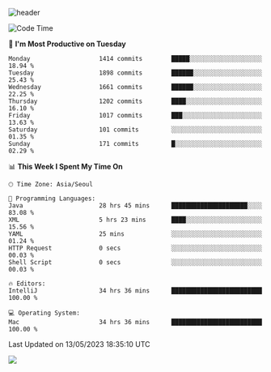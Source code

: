 ![header](https://capsule-render.vercel.app/api?type=Egg&color=timeAuto&height=300&section=header&text=PoPo&fontSize=90&animation=fadeIn)

  <!--START_SECTION:waka-->
![Code Time](http://img.shields.io/badge/Code%20Time-788%20hrs%2050%20mins-blue)

📅 **I'm Most Productive on Tuesday** 

```text
Monday                   1414 commits        █████░░░░░░░░░░░░░░░░░░░░   18.94 % 
Tuesday                  1898 commits        ██████░░░░░░░░░░░░░░░░░░░   25.43 % 
Wednesday                1661 commits        ██████░░░░░░░░░░░░░░░░░░░   22.25 % 
Thursday                 1202 commits        ████░░░░░░░░░░░░░░░░░░░░░   16.10 % 
Friday                   1017 commits        ███░░░░░░░░░░░░░░░░░░░░░░   13.63 % 
Saturday                 101 commits         ░░░░░░░░░░░░░░░░░░░░░░░░░   01.35 % 
Sunday                   171 commits         █░░░░░░░░░░░░░░░░░░░░░░░░   02.29 % 
```


📊 **This Week I Spent My Time On** 

```text
🕑︎ Time Zone: Asia/Seoul

💬 Programming Languages: 
Java                     28 hrs 45 mins      █████████████████████░░░░   83.08 % 
XML                      5 hrs 23 mins       ████░░░░░░░░░░░░░░░░░░░░░   15.56 % 
YAML                     25 mins             ░░░░░░░░░░░░░░░░░░░░░░░░░   01.24 % 
HTTP Request             0 secs              ░░░░░░░░░░░░░░░░░░░░░░░░░   00.03 % 
Shell Script             0 secs              ░░░░░░░░░░░░░░░░░░░░░░░░░   00.03 % 

🔥 Editors: 
IntelliJ                 34 hrs 36 mins      █████████████████████████   100.00 % 

💻 Operating System: 
Mac                      34 hrs 36 mins      █████████████████████████   100.00 % 
```


 Last Updated on 13/05/2023 18:35:10 UTC
<!--END_SECTION:waka-->



<img src="https://capsule-render.vercel.app/api?type=Egg&color=timeAuto&height=300&section=footer&text=PoPo&fontSize=90&animation=fadeIn&reversal=true" />
